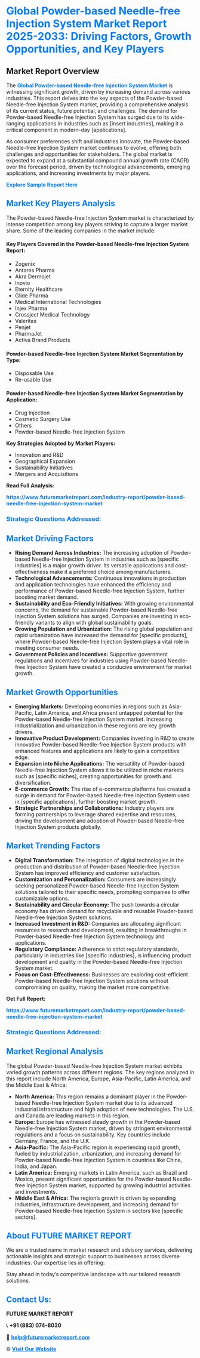 <h1 style="color: #007BFF;">Global Powder-based Needle-free Injection System Market Report 2025-2033: Driving Factors, Growth Opportunities, and Key Players</h1>

<section id="overview">
<h2>Market Report Overview</h2>
<p>The <a href="https://www.futuremarketreport.com/industry-report/powder-based-needle-free-injection-system-market" style="color: #007BFF; text-decoration: none;"><strong>Global Powder-based Needle-free Injection System Market</strong></a> is witnessing significant growth, driven by increasing demand across various industries. This report delves into the key aspects of the Powder-based Needle-free Injection System market, providing a comprehensive analysis of its current status, future potential, and challenges. The demand for Powder-based Needle-free Injection System has surged due to its wide-ranging applications in industries such as [insert industries], making it a critical component in modern-day [applications].</p>
<p>As consumer preferences shift and industries innovate, the Powder-based Needle-free Injection System market continues to evolve, offering both challenges and opportunities for stakeholders. The global market is expected to expand at a substantial compound annual growth rate (CAGR) over the forecast period, driven by technological advancements, emerging applications, and increasing investments by major players.</p>
</section>

<section id="overview">
<p><a href="https://www.futuremarketreport.com/request-sample/reportId=36968" style="color: #007BFF; text-decoration: none;"><strong>Explore Sample Report Here</strong></a></p>
</section>

<section id="key-players">
<h2 style="color: #007BFF;">Market Key Players Analysis</h2>
<p>The Powder-based Needle-free Injection System market is characterized by intense competition among key players striving to capture a larger market share. Some of the leading companies in the market include:</p>
<h4>Key Players Covered in the Powder-based Needle-free Injection System Report:</h4>
<ul><li>Zogenix</li><li>Antares Pharma</li><li>Akra Dermojet</li><li>Inovio</li><li>Eternity Healthcare</li><li>Glide Pharma</li><li>Medical International Technologies</li><li>Injex Pharma</li><li>Crossject Medical Technology</li><li>Valeritas</li><li>Penjet</li><li>PharmaJet</li><li>Activa Brand Products</li></ul>
<h4>Powder-based Needle-free Injection System Market Segmentation by Type:</h4>
<ul><li>Disposable Use</li><li>Re-usable Use</li></ul>

<h4>Powder-based Needle-free Injection System Market Segmentation by Application:</h4>
<ul><li>Drug Injection</li><li>Cosmetic Surgery Use</li><li>Others</li><li>Powder-based Needle-free Injection System</li></ul>
<p><strong>Key Strategies Adopted by Market Players:</strong></p>
<ul>
<li>Innovation and R&D</li>
<li>Geographical Expansion</li>
<li>Sustainability Initiatives</li>
<li>Mergers and Acquisitions</li>
</ul>
</section>

<section>
<p><strong>Read Full Analysis: </strong></p><a href="https://www.futuremarketreport.com/industry-report/powder-based-needle-free-injection-system-market" style="color: #007BFF; text-decoration: none;"><strong>https://www.futuremarketreport.com/industry-report/powder-based-needle-free-injection-system-market</strong></a>
<h3 style="color: #007BFF;">Strategic Questions Addressed:</h3>
</section>

<section id="driving-factors">
<h2 style="color: #007BFF;">Market Driving Factors</h2>
<ul>
<li><strong>Rising Demand Across Industries:</strong> The increasing adoption of Powder-based Needle-free Injection System in industries such as [specific industries] is a major growth driver. Its versatile applications and cost-effectiveness make it a preferred choice among manufacturers.</li>
<li><strong>Technological Advancements:</strong> Continuous innovations in production and application technologies have enhanced the efficiency and performance of Powder-based Needle-free Injection System, further boosting market demand.</li>
<li><strong>Sustainability and Eco-Friendly Initiatives:</strong> With growing environmental concerns, the demand for sustainable Powder-based Needle-free Injection System solutions has surged. Companies are investing in eco-friendly variants to align with global sustainability goals.</li>
<li><strong>Growing Population and Urbanization:</strong> The rising global population and rapid urbanization have increased the demand for [specific products], where Powder-based Needle-free Injection System plays a vital role in meeting consumer needs.</li>
<li><strong>Government Policies and Incentives:</strong> Supportive government regulations and incentives for industries using Powder-based Needle-free Injection System have created a conducive environment for market growth.</li>
</ul>
</section>

<section id="growth-opportunities">
<h2 style="color: #007BFF;">Market Growth Opportunities</h2>
<ul>
<li><strong>Emerging Markets:</strong> Developing economies in regions such as Asia-Pacific, Latin America, and Africa present untapped potential for the Powder-based Needle-free Injection System market. Increasing industrialization and urbanization in these regions are key growth drivers.</li>
<li><strong>Innovative Product Development:</strong> Companies investing in R&D to create innovative Powder-based Needle-free Injection System products with enhanced features and applications are likely to gain a competitive edge.</li>
<li><strong>Expansion into Niche Applications:</strong> The versatility of Powder-based Needle-free Injection System allows it to be utilized in niche markets such as [specific niches], creating opportunities for growth and diversification.</li>
<li><strong>E-commerce Growth:</strong> The rise of e-commerce platforms has created a surge in demand for Powder-based Needle-free Injection System used in [specific applications], further boosting market growth.</li>
<li><strong>Strategic Partnerships and Collaborations:</strong> Industry players are forming partnerships to leverage shared expertise and resources, driving the development and adoption of Powder-based Needle-free Injection System products globally.</li>
</ul>
</section>

<section id="trending-factors">
<h2 style="color: #007BFF;">Market Trending Factors</h2>
<ul>
<li><strong>Digital Transformation:</strong> The integration of digital technologies in the production and distribution of Powder-based Needle-free Injection System has improved efficiency and customer satisfaction.</li>
<li><strong>Customization and Personalization:</strong> Consumers are increasingly seeking personalized Powder-based Needle-free Injection System solutions tailored to their specific needs, prompting companies to offer customizable options.</li>
<li><strong>Sustainability and Circular Economy:</strong> The push towards a circular economy has driven demand for recyclable and reusable Powder-based Needle-free Injection System solutions.</li>
<li><strong>Increased Investment in R&D:</strong> Companies are allocating significant resources to research and development, resulting in breakthroughs in Powder-based Needle-free Injection System technology and applications.</li>
<li><strong>Regulatory Compliance:</strong> Adherence to strict regulatory standards, particularly in industries like [specific industries], is influencing product development and quality in the Powder-based Needle-free Injection System market.</li>
<li><strong>Focus on Cost-Effectiveness:</strong> Businesses are exploring cost-efficient Powder-based Needle-free Injection System solutions without compromising on quality, making the market more competitive.</li>
</ul>
</section>

<section>
<p><strong>Get Full Report: </strong></p><a href="https://www.futuremarketreport.com/industry-report/powder-based-needle-free-injection-system-market" style="color: #007BFF; text-decoration: none;"><strong>https://www.futuremarketreport.com/industry-report/powder-based-needle-free-injection-system-market</strong></a>
<h3 style="color: #007BFF;">Strategic Questions Addressed:</h3>
</section>


<section id="regional-analysis">
<h2 style="color: #007BFF;">Market Regional Analysis</h2>
<p>The global Powder-based Needle-free Injection System market exhibits varied growth patterns across different regions. The key regions analyzed in this report include North America, Europe, Asia-Pacific, Latin America, and the Middle East & Africa:</p>
<ul>
<li><strong>North America:</strong> This region remains a dominant player in the Powder-based Needle-free Injection System market due to its advanced industrial infrastructure and high adoption of new technologies. The U.S. and Canada are leading markets in this region.</li>
<li><strong>Europe:</strong> Europe has witnessed steady growth in the Powder-based Needle-free Injection System market, driven by stringent environmental regulations and a focus on sustainability. Key countries include Germany, France, and the U.K.</li>
<li><strong>Asia-Pacific:</strong> The Asia-Pacific region is experiencing rapid growth, fueled by industrialization, urbanization, and increasing demand for Powder-based Needle-free Injection System in countries like China, India, and Japan.</li>
<li><strong>Latin America:</strong> Emerging markets in Latin America, such as Brazil and Mexico, present significant opportunities for the Powder-based Needle-free Injection System market, supported by growing industrial activities and investments.</li>
<li><strong>Middle East & Africa:</strong> The region’s growth is driven by expanding industries, infrastructure development, and increasing demand for Powder-based Needle-free Injection System in sectors like [specific sectors].</li>
</ul>
</section>

<footer>
<h2 style="color: #007BFF;">About FUTURE MARKET REPORT</h2>
<p>We are a trusted name in market research and advisory services, delivering actionable insights and strategic support to businesses across diverse industries. Our expertise lies in offering:</p>

<p>Stay ahead in today’s competitive landscape with our tailored research solutions.</p>

<h2 style="color: #007BFF;">Contact Us:</h2>
<p><strong>FUTURE MARKET REPORT</strong></p>
<p>📞 <strong>+91 (883) 074-8030</strong></p>
<p>📧 <strong><a href="mailto:help@futuremarketreport.com" style="color: #007BFF;">help@futuremarketreport.com</a></strong></p>
<p>🌐 <strong><a href="https://www.futuremarketreport.com/" style="color: #007BFF;">Visit Our Website</a></strong></p>
</footer>